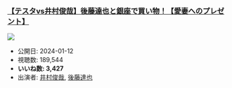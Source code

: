 ### [【テスタvs井村俊哉】後藤達也と銀座で買い物！【愛妻へのプレゼント】](https://www.youtube.com/watch?v=u52QZ4gjDvE)
[![](https://img.youtube.com/vi/u52QZ4gjDvE/sddefault.jpg)](https://www.youtube.com/watch?v=u52QZ4gjDvE)
-   公開日: 2024-01-12
-   視聴数: 189,544
-   **いいね数: 3,427**
-   出演者: [井村俊哉](/rehacq_fan/people/井村俊哉 "wikilink"), [後藤達也](/rehacq_fan/people/後藤達也 "wikilink")
